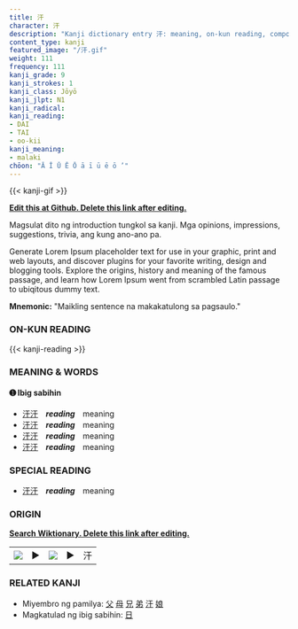 ```yaml
---
title: 汗
character: 汗
description: "Kanji dictionary entry 汗: meaning, on-kun reading, compounds, origin, related kanji"
content_type: kanji
featured_image: "/汗.gif"
weight: 111
frequency: 111
kanji_grade: 9
kanji_strokes: 1
kanji_class: Jōyō
kanji_jlpt: N1
kanji_radical: 
kanji_reading: 
- DAI
- TAI
- oo-kii
kanji_meaning:
- malaki
chōon: "Ā Ī Ū Ē Ō ā ī ū ē ō ’"
---
```

[//]: # (Don't edit the line below. Kanji animated GIF code is automatically generated.)
{{< kanji-gif >}}

[//]: # (Edit below this line.)

**[Edit this at Github. Delete this link after editing.](https://github.com/tim0g/tim/tree/main/content/kanji/汗/index.md)**

Magsulat dito ng introduction tungkol sa kanji. Mga opinions, impressions, suggestions, trivia, ang kung ano-ano pa.

Generate Lorem Ipsum placeholder text for use in your graphic, print and web layouts, and discover plugins for your favorite writing, design and blogging tools. Explore the origins, history and meaning of the famous passage, and learn how Lorem Ipsum went from scrambled Latin passage to ubiqitous dummy text.
 
**Mnemonic:** "Maikling sentence na makakatulong sa pagsaulo."

### ON-KUN READING

[//]: # (Don't edit the line below. ON-KUN READING code is automatically generated.)
{{< kanji-reading >}}

### MEANING & WORDS

#### ➊ **Ibig sabihin**
  - [汗](../汗)[汗](../汗)　***reading***　meaning
  - [汗](../汗)[汗](../汗)　***reading***　meaning
  - [汗](../汗)[汗](../汗)　***reading***　meaning
  - [汗](../汗)[汗](../汗)　***reading***　meaning

### SPECIAL READING
  - [汗](../汗)[汗](../汗)　***reading***　meaning

### ORIGIN

**[Search Wiktionary. Delete this link after editing.](https://wiktionary.org/wiki/汗)**
<table class="kanji-table"><tr><td>
<img src="60px-汗-bronze.svg.png">
</td><td>▶</td><td>
<img src="60px-汗-oracle.svg.png">
</td><td>▶</td>
<td class="kanji-origin">汗</td>
</tr></table>

### RELATED KANJI
- Miyembro ng pamilya: [父](../父) [母](../母) [兄](../兄) [弟](../弟) [汗](../汗) [娘](../娘)
- Magkatulad ng ibig sabihin: [日](../日)

